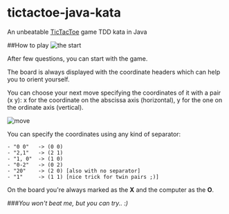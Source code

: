 # tictactoe-java-kata
An unbeatable [TicTacToe](http://en.wikipedia.org/wiki/Tic-tac-toe) game TDD kata in Java

##How to play
![the start](http://i60.tinypic.com/vo5wur.png)

After few questions, you can start with the game.

The board is always displayed with the coordinate headers which can help you to orient yourself.

You can choose your next move specifying the coordinates of it with a pair (x y): x for the coordinate on the abscissa axis (horizontal), y for the one on the ordinate axis (vertical).

![move](http://i57.tinypic.com/6s6lj5.png)

You can specify the coordinates using any kind of separator:

```
- "0 0"   -> (0 0)
- "2,1"   -> (2 1)
- "1, 0"  -> (1 0)
- "0-2"   -> (0 2)
- "20"    -> (2 0) [also with no separator]
- "1"     -> (1 1) [nice trick for twin pairs ;)]
```

On the board you're always marked as the **X** and the computer as the **O**.

###*You won't beat me, but you can try.. :)*
